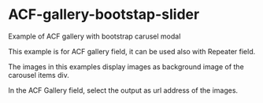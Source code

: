 # ACF-gallery-bootstap-slider
Example of ACF gallery with bootstrap carusel modal

This example is for ACF gallery field, it can be used also with Repeater field.

The images in this examples display images as background image of the carousel items div.

In the ACF Gallery field, select the output as url address of the images.

